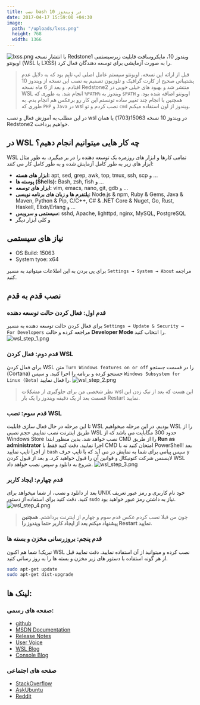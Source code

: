 ```yaml
---
title: نصب bash در ویندوز 10
date: 2017-04-17 15:59:00 +04:30
image:
  path: "/uploads/lxss.png"
  height: 768
  width: 1366
---
```


![lxss.png](/uploads/lxss.png)
با انتشار نسخه Redstone1 ویندوز 10، مایکروسافت قابلیت زیرسیستمی اوبونتو (WSL یا LXSS) را به صورت آزمایشی برای توسعه دهندگان فعال کرد.
> قبل از ارائه این نسخه، اوبونتو سیستم عامل اصلی لپ تاپم بود که به دلایل عدم پشتیبانی صحیح از کارت گرافیک و تلوزیون تصمیم به نصب این نسخه از ویندوز 10 افتادم. و بعد از 6 ماه نسخه Redstone2 منتشر شد و بهبود های خیلی خوبی در WSL انجام شد. به طوری که `%PATH%` ویندوز به `$PATH` اوبونتو اضافه شده بود. و همچنین با انجام چند تغییر ساده تونستم این کار رو برعکس هم انجام بدم. به طوری که `PHP` و `Java` در wsl نصب کردم و تو `cmd` ویندوز از اون استفاده میکنم.

در این مطلب به آموزش فعال و نصب wsl در ویندوز 10 نسخه 15063(1703) یا همان Redstone2 خواهیم پرداخت.

<!-- more -->
## در WSL چه کار هایی میتوانیم انجام دهیم؟

WSL تمامی کارها و ابزار های روزمره یک توسعه دهنده را در بر میگیرد. به طور مثال ابزار های زیر به طور کامل آزمایش شده و به طور کامل کار می کنند:

* **ابزار های هسته:** apt, sed, grep, awk, top, tmux, ssh, scp و ...
* **پوسته ها (Shells):** Bash, zsh, fish و ...
* **ابزار های توسعه:** vim, emacs, nano, git, gdb و ...
* **پلتفرم ها و زبان های برنامه نویسی:** Node.js & npm, Ruby & Gems, Java & Maven, Python & Pip, C/C++, C# & .NET Core & Nuget, Go, Rust, Haskell, Elixir/Erlang و ...
* **سیستمی و سرویس:** sshd, Apache, lighttpd, nginx, MySQL, PostgreSQL
* و کلی ابزار دیگر

## نیاز های سیستمی

* OS Build: 15063
* System tyoe: x64

برای پی بردن به این اطلاعات میتوانید به مسیر `Settings → System → About` مراجعه کنید.

## نصب قدم به قدم

### قدم اول: فعال کردن حالت توسعه دهنده

برای فعال کردن حالت توسعه دهنده به مسیر `Settings → Update & Security → For Developers` مراجعه کرده و حالت **Developer Mode** را انتخاب کنید.
![wsl_step_1.png](/uploads/wsl_step_1.png)

### قدم دوم: فعال کردن WSL

برای فعال کردن WSL متن `Turn Windows features on or off` را در قسمت جستجو (Cortana) جستجو کرده و برنامه را اجرا کنید. و سپس `Windows Subsystem for Linux (Beta)` را فعال نمایید.
![wsl_step_2.png](/uploads/wsl_step_2.png)

> نظر شخصی من برای جلوگیری از مشکلات wsl این هست که بعد از تیک زدن این قسمت بعد از یک دقیقه ویندوز را یک بار Restart نمایید.

### قدم سوم: نصب WSL

تا این مرحله در حال فعال سازی قابلیت WSL بودیم. در این مرحله میخواهیم WSL را از طریق اینترنت نصب نماییم. حجم نصبی WSL حدود 300 مگابایت می باشد که از Windows Store نصب خواهد شد. بدین منظور ابتدا CMD را از طریق **Run as administrator** اجرا نمایید. دقت کنید فقط با CMD امتحان کنید نه با PowerShell! بعد از اجرا تایپ نمایید `bash` سپس پیامی برای شما به نمایش در می آید که با تایپ حرف `y` لایسنس شرکت کنونیکال و قوانین آن را قبول خواهید کرد. و بعد از قبول کردن WSL شروع به دانلود و سپس نصب خواهد داد.
![wsl_step_3.png](/uploads/wsl_step_3.png)

### قدم چهارم: ایجاد کاربر

بعد از دانلود و نصب، از شما میخواهد برای UNIX خود نام کاربری و رمز عبور تعریف کنید. دقت کنید برای استفاده از دستور `sudo` نیاز به داشتن رمز عبور خواهید بود.
![wsl_step_4.png](/uploads/wsl_step_4.png)

> چون من قبلا نصب کردم عکس قدم سوم و چهارم از اینترنت برداشتم. **همچنین پیشنهاد میکنم بعد از ایجاد کاربر حتما ویندوز را Restart نمایید.**

### قدم پنجم: بروزرسانی مخزن و بسته ها

تبریک! شما هم اکنون WSL نصب کرده و میتوانید از آن استفاده نمایید. دقت نمایید قبل از هر گونه استفاده با دستور های زیر مخزن و بسته ها را به روز رسانی کنید.

``` sh
sudo apt-get update
sudo apt-get dist-upgrade
```

## لینک ها:

### صفحه های رسمی:

* [github](https://github.com/Microsoft/BashOnWindows)
* [MSDN Documentation](https://msdn.microsoft.com/en-us/commandline/wsl/about)
* [Release Notes](https://msdn.microsoft.com/en-us/commandline/wsl/release_notes)
* [User Voice](https://wpdev.uservoice.com/forums/266908-command-prompt-console-bash-on-ubuntu-on-windo/category/161892-bash)
* [WSL Blog](https://blogs.msdn.microsoft.com/wsl)
* [Console Blog](https://blogs.msdn.microsoft.com/commandline/)

### صفحه های اجتماعی

* [StackOverflow](http://stackoverflow.com/questions/tagged/wsl)
* [AskUbuntu](http://askubuntu.com/questions/tagged/wsl)
* [Reddit](https://www.reddit.com/r/bashonubuntuonwindows/)